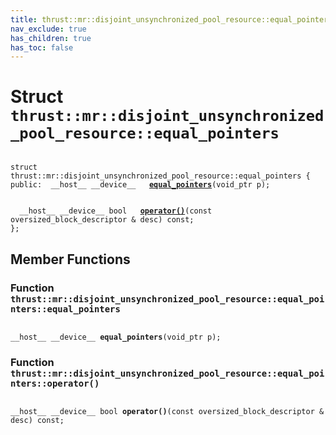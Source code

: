 ```yaml
---
title: thrust::mr::disjoint_unsynchronized_pool_resource::equal_pointers
nav_exclude: true
has_children: true
has_toc: false
---
```


# Struct `thrust::mr::disjoint_unsynchronized_pool_resource::equal_pointers`

<code class="doxybook">
<span>struct thrust::mr::disjoint&#95;unsynchronized&#95;pool&#95;resource::equal&#95;pointers {</span>
<span>public:</span><span>&nbsp;&nbsp;__host__ __device__ </span><span>&nbsp;&nbsp;<b><a href="{{ site.baseurl }}/api/classes/structthrust_1_1mr_1_1disjoint__unsynchronized__pool__resource_1_1equal__pointers.html#function-equal-pointers">equal&#95;pointers</a></b>(void_ptr p);</span>
<br>
<span>&nbsp;&nbsp;__host__ __device__ bool </span><span>&nbsp;&nbsp;<b><a href="{{ site.baseurl }}/api/classes/structthrust_1_1mr_1_1disjoint__unsynchronized__pool__resource_1_1equal__pointers.html#function-operator()">operator()</a></b>(const oversized_block_descriptor & desc) const;</span>
<span>};</span>
</code>

## Member Functions

<h3 id="function-equal-pointers">
Function <code>thrust::mr::disjoint&#95;unsynchronized&#95;pool&#95;resource::equal&#95;pointers::equal&#95;pointers</code>
</h3>

<code class="doxybook">
<span>__host__ __device__ </span><span><b>equal_pointers</b>(void_ptr p);</span></code>
<h3 id="function-operator()">
Function <code>thrust::mr::disjoint&#95;unsynchronized&#95;pool&#95;resource::equal&#95;pointers::operator()</code>
</h3>

<code class="doxybook">
<span>__host__ __device__ bool </span><span><b>operator()</b>(const oversized_block_descriptor & desc) const;</span></code>

